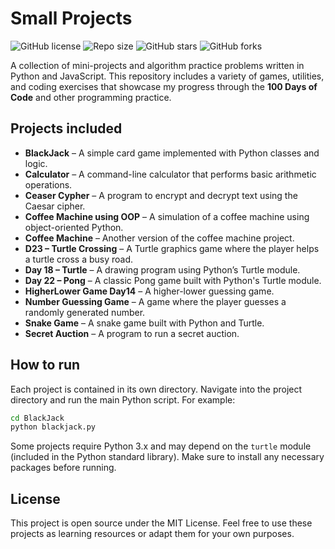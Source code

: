 # Small Projects

![GitHub license](https://img.shields.io/github/license/zen-ash/Small-Projects)
![Repo size](https://img.shields.io/github/repo-size/zen-ash/Small-Projects)
![GitHub stars](https://img.shields.io/github/stars/zen-ash/Small-Projects?style=social)
![GitHub forks](https://img.shields.io/github/forks/zen-ash/Small-Projects?style=social)

A collection of mini-projects and algorithm practice problems written in Python and JavaScript. This repository includes a variety of games, utilities, and coding exercises that showcase my progress through the **100 Days of Code** and other programming practice.

## Projects included

- **BlackJack** – A simple card game implemented with Python classes and logic.
- **Calculator** – A command-line calculator that performs basic arithmetic operations.
- **Ceaser Cypher** – A program to encrypt and decrypt text using the Caesar cipher.
- **Coffee Machine using OOP** – A simulation of a coffee machine using object-oriented Python.
- **Coffee Machine** – Another version of the coffee machine project.
- **D23 – Turtle Crossing** – A Turtle graphics game where the player helps a turtle cross a busy road.
- **Day 18 – Turtle** – A drawing program using Python’s Turtle module.
- **Day 22 – Pong** – A classic Pong game built with Python's Turtle module.
- **HigherLower Game Day14** – A higher-lower guessing game.
- **Number Guessing Game** – A game where the player guesses a randomly generated number.
- **Snake Game** – A snake game built with Python and Turtle.
- **Secret Auction** – A program to run a secret auction.

## How to run

Each project is contained in its own directory. Navigate into the project directory and run the main Python script. For example:

```bash
cd BlackJack
python blackjack.py
```

Some projects require Python 3.x and may depend on the `turtle` module (included in the Python standard library). Make sure to install any necessary packages before running.

## License

This project is open source under the MIT License. Feel free to use these projects as learning resources or adapt them for your own purposes.
